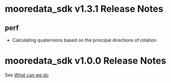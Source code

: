 # mooredata_sdk v1.3.1 Release Notes
## perf
+ Calculating quaternions based on the principal directions of rotation


# mooredata_sdk v1.0.0 Release Notes

See [What can we do](README.md#what-can-we-do)

